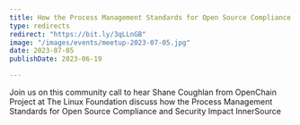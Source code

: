 ```yaml
---
title: How the Process Management Standards for Open Source Compliance and Security Impact InnerSource
type: redirects
redirect: "https://bit.ly/3qLLnGB"
image: "/images/events/meetup-2023-07-05.jpg"
date: 2023-07-05
publishDate: 2023-06-19

---
```


Join us on this community call to hear Shane Coughlan from OpenChain Project at The Linux Foundation discuss how the Process Management Standards for Open Source Compliance and Security Impact InnerSource

